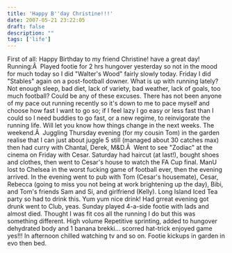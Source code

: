 ```yaml
---
title: 'Happy B''day Christine!!!'
date: 2007-05-21 23:22:05
draft: false
description: ""
tags: ['life']
---
```


First of all: Happy Birthday to my friend Christine! have a great day! Running:Â  Played footie for 2 hrs hungover yesterday so not in the mood for much today so I did "Walter's Wood" fairly slowly today. Friday I did "Stables" again on a post-football downer. What is up with running lately? Not enough sleep, bad diet, lack of variety, bad weather, lack of goals, too much football? Could be any of these excuses. There has not been anyone of my pace out running recently so it's down to me to pace myself and choose how fast I want to go so; if I feel lazy I go easy or less fast than I could so I need buddies to go fast, or a new regime, to reinvigorate the running life. Will let you know how things change in the next weeks. The weekend.Â  Juggling Thursday evening (for my cousin Tom) in the garden realise that I can just about juggle 5 still (managed about 30 catches max) then had curry with Chantal, Derek, M&D.Â  Went to see "Zodiac" at the cinema on Friday with Cesar. Saturday had haircut (at last!), bought shoes and clothes, then went to Cesar's house to watch the FA Cup final. ManU lost to Chelsea in the worst fucking game of football ever, then the evening arrived. In the evening went to pub with Tom (Cesar's housemate), Cesar, Rebecca (going to miss you not being at work brightening up the day), Bibi, and Tom's friends Sam and Si, and girlfriend (Kelly). Long Island Iced Tea party so had to drink this. Yum yum nice drink! Had grreat evening got drunk went to Club, yeas. Sunday played 4-a-side footie with lads and almost died. Thought I was fit cos all the running I do but this was something different. High volume Repetitive sprinting, added to hungover dehydrated body and 1 banana brekki... scorred hat-trick enjoyed game yes!!! In afternoon chilled watching tv and so on. Footie kickups in garden in evo then bed.